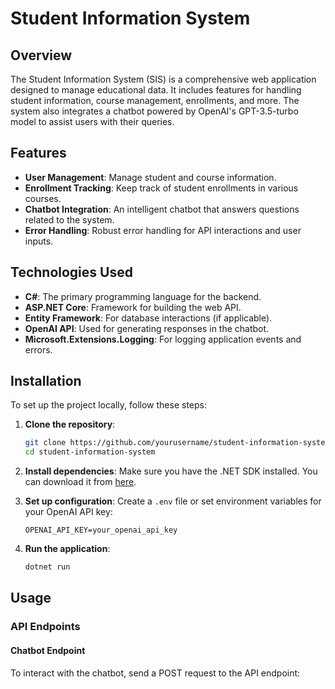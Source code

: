 # Student Information System

## Overview

The Student Information System (SIS) is a comprehensive web application designed to manage educational data. It includes features for handling student information, course management, enrollments, and more. The system also integrates a chatbot powered by OpenAI's GPT-3.5-turbo model to assist users with their queries.

## Features

- **User Management**: Manage student and course information.
- **Enrollment Tracking**: Keep track of student enrollments in various courses.
- **Chatbot Integration**: An intelligent chatbot that answers questions related to the system.
- **Error Handling**: Robust error handling for API interactions and user inputs.

## Technologies Used

- **C#**: The primary programming language for the backend.
- **ASP.NET Core**: Framework for building the web API.
- **Entity Framework**: For database interactions (if applicable).
- **OpenAI API**: Used for generating responses in the chatbot.
- **Microsoft.Extensions.Logging**: For logging application events and errors.

## Installation

To set up the project locally, follow these steps:

1. **Clone the repository**:
   ```bash
   git clone https://github.com/yourusername/student-information-system.git
   cd student-information-system
   ```

2. **Install dependencies**:
   Make sure you have the .NET SDK installed. You can download it from [here](https://dotnet.microsoft.com/download).

3. **Set up configuration**:
   Create a `.env` file or set environment variables for your OpenAI API key:
   ```plaintext
   OPENAI_API_KEY=your_openai_api_key
   ```

4. **Run the application**:
   ```bash
   dotnet run
   ```

## Usage

### API Endpoints

#### Chatbot Endpoint

To interact with the chatbot, send a POST request to the API endpoint:
